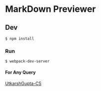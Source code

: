 # MarkDown Previewer

## Dev

```
$ npm install
```

### Run

```
$ webpack-dev-server
```

#### For Any Query 

[UtkarshGupta-CS](https://github.com/UtkarshGupta-CS)